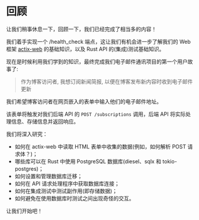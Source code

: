 # 回顾

让我们稍事休息一下，回顾一下，我们已经完成了相当多的内容！

我们着手实现一个 /health_check 端点，这让我们有机会进一步了解我们的 Web 框架 [actix-web](https://docs.rs/actix-web/latest/actix_web/index.html) 的基础知识，以及 Rust API 的(集成)测试基础知识。

现在是时候利用我们学到的知识，最终完成我们电子邮件通讯项目的第一个用户故事了:

> 作为博客访问者,
> 我想订阅新闻简报,
> 以便在博客发布新内容时收到电子邮件更新

我们希望博客访问者在网页嵌入的表单中输入他们的电子邮件地址。

该表单将触发对我们后端 API 的 `POST /subscriptions` 调用，后端 API 将实际处理信息、存储信息并返回响应。

我们将深入研究：

- 如何在 actix-web 中读取 HTML 表单中收集的数据(例如，如何解析 POST 请求体？)；
- 哪些库可以在 Rust 中使用 PostgreSQL 数据库(diesel、sqlx 和 tokio-postgres)；
- 如何设置和管理数据库迁移；
- 如何在 API 请求处理程序中获取数据库连接；
- 如何在集成测试中测试副作用(即存储数据)；
- 如何避免在使用数据库时测试之间出现奇怪的交互。

让我们开始吧！

